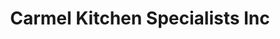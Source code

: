 ---
title: "Carmel Kitchen Specialists Inc"
url: /carmel/carmel-kitchen-specialists-inc/
shop: kitchen
---